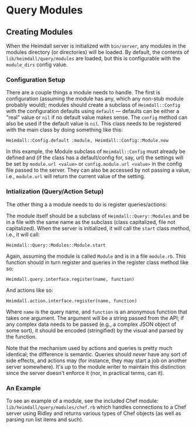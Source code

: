 # Query Modules

## Creating Modules

When the Heimdall server is initialized with `bin/server`, any modules in the
modules directory (or directories) will be loaded.  By default, the contents of
`lib/heimdall/query/modules` are loaded, but this is configurable with the
`module_dirs` config value.

### Configuration Setup

There are a couple things a module needs to handle.  The first is configuration
(assuming the module has any, which any non-stub module probably would); modules
should create a subclass of `Heimdall::Config` with the configuration defaults using
`default` &mdash; defaults can be either a "real" value or `nil` if no default value
makes sense. The `config` method can also be used if the default value is `nil`.  This
class needs to be registered with the main class by doing something like this:

```
Heimdall::Config.default :module, Heimdall::Config::Module.new
```

In this example, the Module subclass of `Heimdall::Config` must already be defined and
(if the class has a default/config for, say, url) the settings will be set by
`module.url <value>` or `config.module.url <value>` in the config file passed to the
server.  They can also be accessed by not passing a value, i.e., `module.url` will
return the current value of the setting.

### Intialization (Query/Action Setup)

The other thing a a module needs to do is register queries/actions:

The module itself should be a subclass of `Heimdall::Query::Modules` and be in a
file with the same name as the subclass (class capitalized, file not capitalized).
When the server is initialized, it will call the `start` class method, i.e., it
will call:

```
Heimdall::Query::Modules::Module.start
```

Again, assuming the module is called `Module` and is in a file `module.rb`.  This
function should in turn register and queries in the register class method like so:

```
Heimdall.query.interface.register(name, function)
```

And actions like so:

```
Heimdall.action.interface.register(name, function)
```

Where `name` is the query name, and `function` is an anonymous function that takes
one argument.  The argument will be a string passed from the API; if any complex
data needs to be passed (e.g., a complex JSON object of some sort), it should be
encoded (stringified) by the visual and parsed by the function.

Note that the mechanism used by actions and queries is pretty much identical; the
difference is semantic.  Queries should _never_ have any sort of side effects, and
actions may (for instance, they may start a job on another server somewhere).  It's
up to the module writer to maintain this distinction since the server doesn't
enforce it (nor, in practical terms, can it).

### An Example

To see an example of a module, see the included Chef module:
`lib/heimdall/query/modules/chef.rb` which handles connections to a Chef server
using Ridley and returns various types of Chef objects (as well as parsing run list
items and such).
